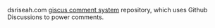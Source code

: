 dsriseah.com [giscus comment system](https://giscus.app/) repository, which uses Github Discussions to power comments.
